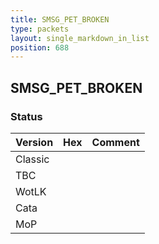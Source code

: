 ```yaml
---
title: SMSG_PET_BROKEN
type: packets
layout: single_markdown_in_list
position: 688
---
```


## SMSG_PET_BROKEN

### Status

Version    | Hex        | Comment
---------- | ---------- | ---------- 
Classic    |            |
TBC        |            |
WotLK      |            |
Cata       |            |
MoP        |            |